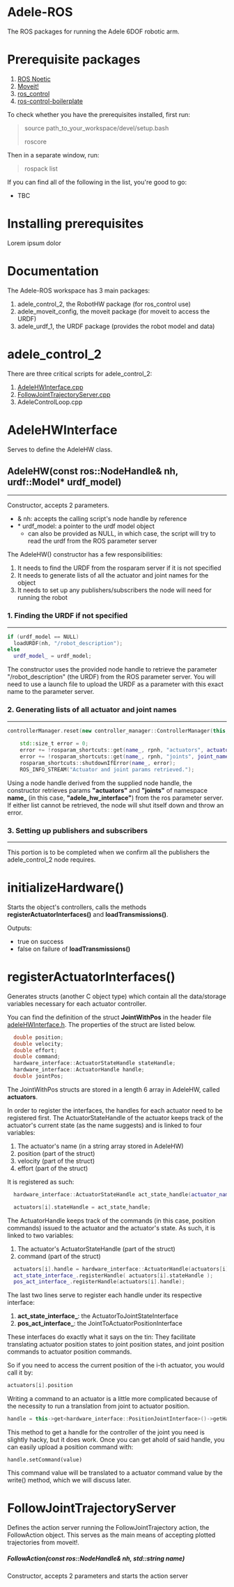 # Adele-ROS
The ROS packages for running the Adele 6DOF robotic arm.

# Prerequisite packages

1. [ROS Noetic](http://wiki.ros.org/noetic/Installation/Ubuntu)
2. [Moveit!](https://moveit.ros.org/install/)
3. [ros_control](http://wiki.ros.org/ros_control#Install)
4. [ros-control-boilerplate](https://github.com/PickNikRobotics/ros_control_boilerplate)

To check whether you have the prerequisites installed, first run:
> source path_to_your_workspace/devel/setup.bash
>
> roscore

Then in a separate window, run:
> rospack list

If you can find all of the following in the list, you're good to go:
- TBC

# Installing prerequisites

Lorem ipsum dolor
# Documentation
The Adele-ROS workspace has 3 main packages:
1. adele_control_2, the RobotHW package (for ros_control use)
2. adele_moveit_config, the moveit package (for moveit to access the URDF)
3. adele_urdf_1, the URDF package (provides the robot model and data)

# adele_control_2

There are three critical scripts for adele_control_2:
1. [AdeleHWInterface.cpp](#AdeleHWInterface)
2. [FollowJointTrajectoryServer.cpp](#FollowJointTrajectoryServer)
3. AdeleControlLoop.cpp

# AdeleHWInterface
Serves to define the AdeleHW class.
## AdeleHW(const ros::NodeHandle& nh, urdf::Model* urdf_model)
---
Constructor, accepts 2 parameters.
- & nh: accepts the calling script's node handle by reference
- \* urdf_model: a pointer to the urdf model object 
  - can also be provided as NULL, in which case, the script will try to read the urdf from the ROS parameter server

The AdeleHW() constructor has a few responsibilities:
1. It needs to find the URDF from the rosparam server if it is not specified
2. It needs to generate lists of all the actuator and joint names for the object
3. It needs to set up any publishers/subscribers the node will need for running the robot

### 1. Finding the URDF if not specified
---
```cpp
if (urdf_model == NULL)
  loadURDF(nh, "/robot_description");
else
  urdf_model_ = urdf_model;
```
The constructor uses the provided node handle to retrieve the parameter "/robot_description" (the URDF) from the ROS parameter server. You will need to use a launch file to upload the URDF as a parameter with this exact name to the parameter server.

### 2. Generating lists of all actuator and joint names
---
```cpp
controllerManager.reset(new controller_manager::ControllerManager(this, nh_));
    
    std::size_t error = 0;
    error += !rosparam_shortcuts::get(name_, rpnh, "actuators", actuator_names_);
    error += !rosparam_shortcuts::get(name_, rpnh, "joints", joint_names_);
    rosparam_shortcuts::shutdownIfError(name_, error);
    ROS_INFO_STREAM("Actuator and joint params retrieved.");
```
Using a node handle derived from the supplied node handle, the constructor retrieves params **"actuators"** and **"joints"** of namespace **name_** (in this case, **"adele_hw_interface"**) from the ros parameter server. If either list cannot be retrieved, the node will shut itself down and throw an error.

### 3. Setting up publishers and subscribers
---
This portion is to be completed when we confirm all the publishers the adele_control_2 node requires.

# initializeHardware()
Starts the object's controllers, calls the methods **registerActuatorInterfaces()** and **loadTransmissions()**. 

Outputs:
- true on success
- false on failure of **loadTransmissions()**

# registerActuatorInterfaces()
Generates structs (another C object type) which contain all the data/storage variables necessary for each actuator controller.

You can find the definition of the struct **JointWithPos** in the header file [adeleHWInterface.h](src/adele_control_2/include/adele_control_2/adeleHWInterface.h). The properties of the struct are listed below.
```cpp
  double position;
  double velocity;
  double effort;
  double command;
  hardware_interface::ActuatorStateHandle stateHandle;
  hardware_interface::ActuatorHandle handle;
  double jointPos;
```
The JointWithPos structs are stored in a length 6 array in AdeleHW, called **actuators**.

In order to register the interfaces, the handles for each actuator need to be registered first. The ActuatorStateHandle of the actuator keeps track of the actuator's current state (as the name suggests) and is linked to four variables:
1. The actuator's name (in a string array stored in AdeleHW)
2. position (part of the struct)
3. velocity (part of the struct)
4. effort (part of the struct)

It is registered as such:
```cpp
  hardware_interface::ActuatorStateHandle act_state_handle(actuator_names_[i], &actuators[i].position, &actuators[i].velocity, &actuators[i].effort);

  actuators[i].stateHandle = act_state_handle;
``` 

The ActuatorHandle keeps track of the commands (in this case, position commands) issued to the actuator and the actuator's state. As such, it is linked to two variables:
1. The actuator's ActuatorStateHandle (part of the struct)
2. command (part of the struct)

```cpp
  actuators[i].handle = hardware_interface::ActuatorHandle(actuators[i].stateHandle, &actuators[i].command);
  act_state_interface_.registerHandle( actuators[i].stateHandle );
  pos_act_interface_.registerHandle(actuators[i].handle);
```
The last two lines serve to register each handle under its respective interface:
1. **act_state_interface_**: the ActuatorToJointStateInterface
2. **pos_act_interface_**: the JointToActuatorPositionInterface

These interfaces do exactly what it says on the tin: They facilitate translating actuator position states to joint position states, and joint position commands to actuator position commands.


So if you need to access the current position of the i-th actuator, you would call it by:
```cpp
actuators[i].position
```
Writing a command to an actuator is a little more complicated because of the necessity to run a translation from joint to actuator position.
```cpp
handle = this->get<hardware_interface::PositionJointInterface>()->getHandle(joint_names_[linkNo])
```
This method to get a handle for the controller of the joint you need is slightly hacky, but it does work. Once you can get ahold of said handle, you can easily upload a position command with:
```
handle.setCommand(value)
```
This command value will be translated to a actuator command value by the write() method, which we will discuss later.
# FollowJointTrajectoryServer
Defines the action server running the FollowJointTrajectory action, the FollowAction object. This serves as the main means of accepting plotted trajectories from moveit!.
##### FollowAction(const ros::NodeHandle& nh, std::string name)
Constructor, accepts 2 parameters and starts the action server

